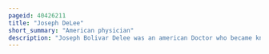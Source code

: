 ```yaml
---
pageid: 40426211
title: "Joseph DeLee"
short_summary: "American physician"
description: "Joseph Bolivar Delee was an american Doctor who became known as the Father of modern Obstetrics. DeLee founded the Chicago Lying-in Hospital, where he introduced the first portable infant incubator. In his early Career he was associated with northwestern University medical School. After 1929 he was employed by the University of chicago medical School."
---
```

